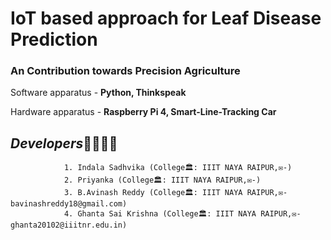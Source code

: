 # IoT based approach for Leaf Disease Prediction 
### An Contribution towards Precision Agriculture 

Software apparatus - **Python,  Thinkspeak**

Hardware apparatus - **Raspberry Pi 4,  Smart-Line-Tracking Car**

## ***Developers***👧👧👦👦
                1. Indala Sadhvika (College🏛️: IIIT NAYA RAIPUR,✉️-)
                2. Priyanka (College🏛️: IIIT NAYA RAIPUR,✉️-)
                3. B.Avinash Reddy (College🏛️: IIIT NAYA RAIPUR,✉️- bavinashreddy18@gmail.com)
                4. Ghanta Sai Krishna (College🏛️: IIIT NAYA RAIPUR,✉️- ghanta20102@iiitnr.edu.in)



